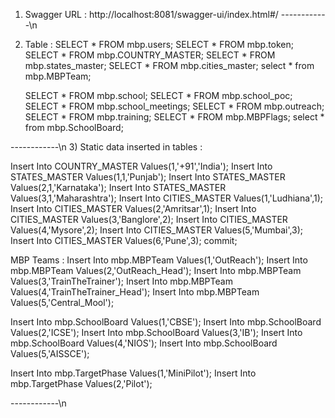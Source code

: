 1) Swagger URL :
   http://localhost:8081/swagger-ui/index.html#/
------------\n
2) Table :
   SELECT * FROM mbp.users;
   SELECT * FROM mbp.token;
   SELECT * FROM mbp.COUNTRY_MASTER;
   SELECT * FROM mbp.states_master;
   SELECT * FROM mbp.cities_master;
   select * from mbp.MBPTeam;

   SELECT * FROM mbp.school;
   SELECT * FROM mbp.school_poc;
   SELECT * FROM mbp.school_meetings;
   SELECT * FROM mbp.outreach;
   SELECT * FROM mbp.training;
   SELECT * FROM mbp.MBPFlags;
   select * from mbp.SchoolBoard;

 ------------\n
3) Static data inserted in tables :

Insert Into COUNTRY_MASTER Values(1,'+91','India');
Insert Into STATES_MASTER Values(1,1,'Punjab');
Insert Into STATES_MASTER Values(2,1,'Karnataka');
Insert Into STATES_MASTER Values(3,1,'Maharashtra');
Insert Into CITIES_MASTER Values(1,'Ludhiana',1);
Insert Into CITIES_MASTER Values(2,'Amritsar',1);
Insert Into CITIES_MASTER Values(3,'Banglore',2);
Insert Into CITIES_MASTER Values(4,'Mysore',2);
Insert Into CITIES_MASTER Values(5,'Mumbai',3);
Insert Into CITIES_MASTER Values(6,'Pune',3);
commit;

MBP Teams :
Insert Into mbp.MBPTeam Values(1,'OutReach');
Insert Into mbp.MBPTeam Values(2,'OutReach_Head');
Insert Into mbp.MBPTeam Values(3,'TrainTheTrainer');
Insert Into mbp.MBPTeam Values(4,'TrainTheTrainer_Head');
Insert Into mbp.MBPTeam Values(5,'Central_Mool');

Insert Into mbp.SchoolBoard Values(1,'CBSE');
Insert Into mbp.SchoolBoard Values(2,'ICSE');
Insert Into mbp.SchoolBoard Values(3,'IB');
Insert Into mbp.SchoolBoard Values(4,'NIOS');
Insert Into mbp.SchoolBoard Values(5,'AISSCE');

Insert Into mbp.TargetPhase Values(1,'MiniPilot');
Insert Into mbp.TargetPhase Values(2,'Pilot');

------------\n

